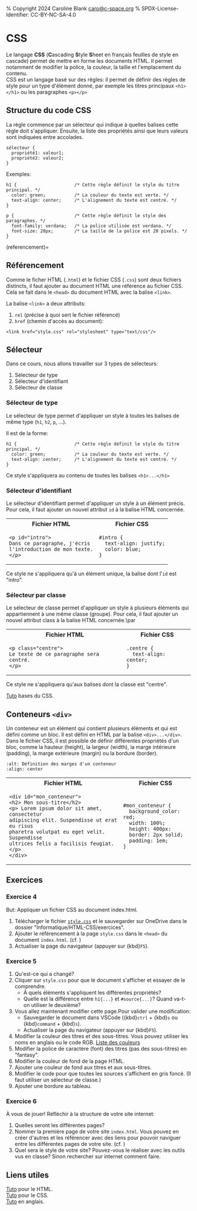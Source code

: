 % Copyright 2024 Caroline Blank <caro@c-space.org>
% SPDX-License-Identifier: CC-BY-NC-SA-4.0

# CSS

Le langage **CSS** (**C**ascading **S**tyle **S**heet en français feuilles de
style en cascade) permet de mettre en forme les documents HTML. Il permet
notamment de modifier la police, la couleur, la taille et l'emplacement du
contenu.\
CSS est un langage basé sur des règles: il permet de définir des règles de style
pour un type d'élément donné, par exemple les titres principaux `<h1></h1>` ou
les paragraphes `<p></p>`

## Structure du code CSS

La règle commence par un sélecteur qui indique à quelles balises cette règle
doit s'appliquer. Ensuite, la liste des propriétés ainsi que leurs valeurs sont
indiquées entre accolades.

```{code} css
sélecteur {
  propriété1: valeur1;
  propriété2: valeur2;
}
```

Exemples:

```{code} css
h1 {                      /* Cette règle définit le style du titre principal. */
  color: green;           /* La couleur du texte est verte. */
  text-align: center;     /* L'alignement du texte est centré. */
}
```

```{code} css
p {                       /* Cette règle définit le style des paragraphes. */
  font-family: verdana;   /* La police utilisée est verdana. */
  font-size: 20px;        /* La taille de la police est 20 pixels. */
}
```

(referencement)=
## Référencement

Comme le ficher HTML (`.html`) et le fichier CSS (`.css`) sont deux fichiers
distincts, il faut ajouter au document HTML une référence au fichier CSS. Cela
se fait dans le `<head>` du document HTML avec la balise `<link>`.

La balise `<link>` a deux attributs:

1. `rel` (précise à quoi sert le fichier référencé)
2. `href` (chemin d'accès au document):

```{code} html
<link href="style.css" rel="stylesheet" type="text/css"/>
```

## Sélecteur

Dans ce cours, nous allons travailler sur 3 types de sélecteurs:

1. Sélecteur de type
2. Sélecteur d'identifiant
3. Sélecteur de classe

### Sélecteur de type

Le sélecteur de type permet d'appliquer un style à toutes les balises de même
type (`h1`, `h2`, `p`, ...).

Il est de la forme:

```{code} css
h1 {                      /* Cette règle définit le style du titre principal. */
  color: green;           /* La couleur du texte est verte. */
  text-align: center;     /* L'alignement du texte est centré. */
}
```

Ce style s'appliquera au contenu de toutes les balises `<h1>...</h1>`

### Sélecteur d'identifiant

Le sélecteur d'identifiant permet d'appliquer un style à un élément précis. Pour
cela, il faut ajouter un nouvel attribut `id` à la balise HTML concernée.

<table><tr>
  <th style="text-align: center">Fichier HTML</th>
  <th style="text-align: center">Fichier CSS</th>
</tr><tr><td>

```{code} html
<p id="intro">
Dans ce paragraphe, j'écris
l'introduction de mon texte.
</p>
```

</td><td>

```{code} css
#intro {
  text-align: justify;
  color: blue;
}
```

</td></tr></table>

Ce style ne s'appliquera qu'à un élément unique, la balise dont l'`id` est
"intro".

### Sélecteur par classe

Le sélecteur de classe permet d'appliquer un style à plusieurs éléments qui
appartiennent à une même classe (groupe). Pour cela, il faut ajouter un nouvel
attribut class à la balise HTML concernée.\par

<table><tr>
  <th style="text-align: center">Fichier HTML</th>
  <th style="text-align: center">Fichier CSS</th>
</tr><tr><td>

```{code} html
<p class="centre">
Le texte de ce paragraphe sera centré.
</p>
```

</td><td>

```{code} css
.centre {
  text-align: center;
}
```

</td></tr></table>

Ce style ne s'appliquera qu'aux balises dont la classe est "centre".

[Tuto](https://developer.mozilla.org/fr/docs/Learn/Getting_started_with_the_web/CSS_basics)
bases du CSS.

## Conteneurs `<div>`

Un conteneur est un élément qui contient plusieurs éléments et qui est défini
comme un bloc. Il est défini en HTML par la balise `<div>...</div>`. Dans le
fichier CSS, il est possible de définir différentes propriétés d'un bloc, comme
la hauteur (height), la largeur (width), la marge intérieure (padding), la marge
extérieure (margin) ou la bordure (border).

```{image} images/conteneur.png
:alt: Définition des marges d'un conteneur
:align: center
```

<table><tr>
  <th style="text-align: center">Fichier HTML</th>
  <th style="text-align: center">Fichier CSS</th>
</tr><tr><td>

```{code} html
<div id="mon_conteneur">
<h2> Mon sous-titre</h2>
<p> Lorem ipsum dolor sit amet, consectetur
adipiscing elit. Suspendisse ut erat eu risus
pharetra volutpat eu eget velit. Suspendisse
ultrices felis a facilisis feugiat. </p>
</div>
```

</td><td>

```{code} css
#mon_conteneur {
  background_color: red;
  width: 100%;
  height: 400px:
  border: 2px solid;
  padding: 1em;
}
```

</td></tr></table>

## Exercices

### Exercice 4

But: Appliquer un fichier CSS au document index.html.

1. Télécharger le fichier [`style.css`](./style.css) et le sauvegarder sur
OneDrive dans le dossier "Informatique/HTML-CSS/exercices".
3. Ajouter le référencement à la page `style.css` dans le `<head>` du document
`index.html`. (cf. [](#referencement))
4. Actualiser la page du navigateur (appuyer sur {kbd}`F5`).

### Exercice 5

1. Qu'est-ce qui a changé?
2. Cliquer sur `style.css` pour que le document s'afficher et essayer de le
comprendre.
    - À quels éléments s'appliquent les différentes propriétés?
    - Quelle est la différence entre `h1{...}` et `#source{...}`? Quand va-t-on
    utiliser le deuxième?
3. Vous allez maintenant modifier cette page.Pour valider une modification:
    - Sauvegarder le document dans VSCode ({kbd}`ctrl` + {kbd}`s` ou
    {kbd}`command` + {kbd}`s`).
    - Actualiser la page du navigateur (appuyer sur {kbd}`F5`).
4. Modifier la couleur des titres et des sous-titres. Vous pouvez utiliser
   les noms en anglais ou le code RGB.
    [Liste des couleurs](https://www.rapidtables.com/web/color/RGB_Color.html)
5. Modifier la police de caractère (font) des titres (pas des sous-titres) en
    "fantasy".
6. Modifier la couleur de fond de la page HTML.
7. Ajouter une couleur de fond aux titres et aux sous-titres.
8. Modifier le code pour que toutes les sources s'affichent en gris foncé.
    (Il faut utiliser un sélecteur de classe.)
9. Ajouter une bordure au tableau.

### Exercice 6

À vous de jouer! Réfléchir à la structure de votre site internet:

1. Quelles seront les différentes pages?
2. Nommer la première page de votre site `index.html`. Vous pouvez en créer
d'autres et les référencer avec des liens pour pouvoir naviguer entre les
différentes pages de votre site. (cf. [](#hyperliens))
3. Quel sera le style de votre site? Pouvez-vous le réaliser avec les outils vus
en classe? Sinon rechercher sur internet comment faire.

## Liens utiles

[Tuto](https://developer.mozilla.org/fr/docs/Web/HTML) pour le HTML.\
[Tuto](https://developer.mozilla.org/fr/docs/Web/CSS) pour le CSS.\
[Tuto](https://www.w3schools.com/) en anglais.
